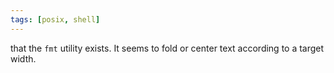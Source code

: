 ```yaml
---
tags: [posix, shell]
---
```


that the `fmt` utility exists. It seems to fold or center text according to a target width.

